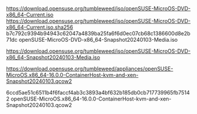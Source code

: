 https://download.opensuse.org/tumbleweed/iso/openSUSE-MicroOS-DVD-x86_64-Current.iso
https://download.opensuse.org/tumbleweed/iso/openSUSE-MicroOS-DVD-x86_64-Current.iso.sha256
b7c792c9394b94943c62047a4839ba25fa6f6d0ec07cb68c1386600d8e2b71dc  openSUSE-MicroOS-DVD-x86_64-Snapshot20240103-Media.iso


https://download.opensuse.org/tumbleweed/iso/openSUSE-MicroOS-DVD-x86_64-Snapshot20240103-Media.iso



https://download.opensuse.org/tumbleweed/appliances/openSUSE-MicroOS.x86_64-16.0.0-ContainerHost-kvm-and-xen-Snapshot20240103.qcow2

6ccd5ae51c6511b4f6faccf4ab3c3893a4bf632b185db0cb717739965fb75142  openSUSE-MicroOS.x86_64-16.0.0-ContainerHost-kvm-and-xen-Snapshot20240103.qcow2
